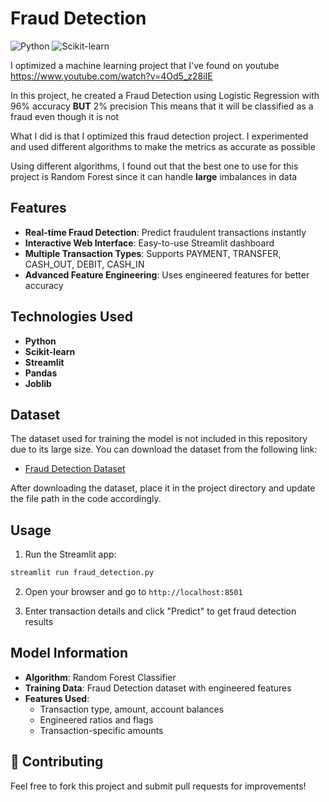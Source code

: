 # Fraud Detection

![Python](https://img.shields.io/badge/Python-blue?logo=python)
![Scikit-learn](https://img.shields.io/badge/Scikit--learn-orange?logo=scikit-learn)

I optimized a machine learning project that I've found on youtube
https://www.youtube.com/watch?v=4Od5_z28iIE

In this project, he created a Fraud Detection using Logistic Regression with 96% accuracy **BUT** 2% precision
This means that it will be classified as a fraud even though it is not

What I did is that I optimized this fraud detection project. I experimented and used different algorithms to make the metrics as accurate as possible

Using different algorithms, I found out that the best one to use for this project is Random Forest since  it can handle **large** imbalances in data

## Features

- **Real-time Fraud Detection**: Predict fraudulent transactions instantly
- **Interactive Web Interface**: Easy-to-use Streamlit dashboard
- **Multiple Transaction Types**: Supports PAYMENT, TRANSFER, CASH_OUT, DEBIT, CASH_IN
- **Advanced Feature Engineering**: Uses engineered features for better accuracy

## Technologies Used

- **Python**
- **Scikit-learn** 
- **Streamlit** 
- **Pandas**
- **Joblib**

## Dataset

The dataset used for training the model is not included in this repository due to its large size. You can download the dataset from the following link:

- <a href="https://www.kaggle.com/datasets/amanalisiddiqui/fraud-detection-dataset?resource=download" target="_blank">Fraud Detection Dataset</a>

After downloading the dataset, place it in the project directory and update the file path in the code accordingly.

## Usage

1. Run the Streamlit app:
```bash
streamlit run fraud_detection.py
```

2. Open your browser and go to `http://localhost:8501`

3. Enter transaction details and click "Predict" to get fraud detection results

## Model Information

- **Algorithm**: Random Forest Classifier
- **Training Data**: Fraud Detection dataset with engineered features
- **Features Used**:
  - Transaction type, amount, account balances
  - Engineered ratios and flags
  - Transaction-specific amounts

## 🤝 Contributing

Feel free to fork this project and submit pull requests for improvements!
